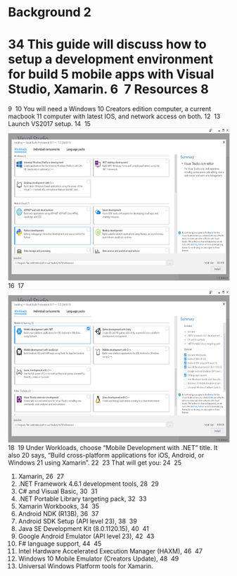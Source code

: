 Background
2
==========
3
​
4
This guide will discuss how to setup a development environment for build
5
mobile apps with Visual Studio, Xamarin.
6
​
7
Resources
8
=========
9
​
10
You will need a Windows 10 Creators edition computer, a current macbook
11
computer with latest IOS, and network access on both.
12
​
13
Launch VS2017 setup.
14
​
15
<img src="https://github.com/dskow/dskow.github.io/blob/master/_posts/media/image1.png" width="624" height="348" />
16
​
17
<img src="https://github.com/dskow/dskow.github.io/blob/master/_posts/media/image2.png" width="624" height="348" />
18
​
19
Under Workloads, choose “Mobile Development with .NET” title. It also
20
says, “Build cross-platform applications for iOS, Android, or Windows
21
using Xamarin”.
22
​
23
That will get you:
24
​
25
1.  Xamarin,
26
​
27
2.  .NET Framework 4.6.1 development tools,
28
​
29
3.  C\# and Visual Basic,
30
​
31
4.  .NET Portable Library targeting pack,
32
​
33
5.  Xamarin Workbooks,
34
​
35
6.  Android NDK (R13B),
36
​
37
7.  Android SDK Setup (API level 23),
38
​
39
8.  Java SE Development Kit (8.0.1120.15),
40
​
41
9.  Google Android Emulator (API level 23),
42
​
43
10. F\# language support,
44
​
45
11. Intel Hardware Accelerated Execution Manager (HAXM),
46
​
47
12. Windows 10 Mobile Emulator (Creators Update),
48
​
49
13. Universal Windows Platform tools for Xamarin.
